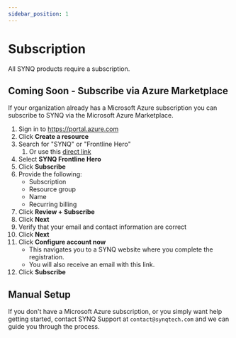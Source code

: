 ```yaml
---
sidebar_position: 1
---
```


# Subscription
All SYNQ products require a subscription.

## Coming Soon - Subscribe via Azure Marketplace
If your organization already has a Microsoft Azure subscription you can subscribe to SYNQ via the Microsoft Azure Marketplace. 
1. Sign in to https://portal.azure.com
1. Click __Create a resource__
1. Search for "SYNQ" or "Frontline Hero"
   1. Or use this [direct link](https://azuremarketplace.microsoft.com/en-us/marketplace/apps/synqtechnology1605561842861.synq-frontline-hero?tab=Overview)
1. Select __SYNQ Frontline Hero__ 
1. Click __Subscribe__
1. Provide the following:
   - Subscription
   - Resource group
   - Name
   - Recurring billing
1. Click __Review + Subscribe__
1. Click __Next__
1. Verify that your email and contact information are correct
1. Click __Next__
1. Click __Configure account now__
   - This navigates you to a SYNQ website where you complete the registration.
   - You will also receive an email with this link.
1.  Click __Subscribe__

## Manual Setup
If you don't have a Microsoft Azure subscription, or you simply want help getting started, contact SYNQ Support at `contact@synqtech.com` and we can guide you through the process.
